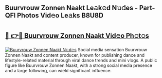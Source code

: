 ## Buurvrouw Zonnen Naakt Le𝚊k𝚎d N𝚞𝚍es - Part-QFl Photos Vid𝚎o Le𝚊ks B8U8D

# <h2><a href="http://fb7qcn.evod.top/?m=Buurvrouw+Zonnen+Naakt">🔗 👉🔴 Buurvrouw Zonnen Naakt Vid𝚎o Ph𝚘t𝚘s</a></h2>

[![Buurvrouw Zonnen Naakt N𝚞d𝚎s](https://i.imgur.com/8V9OHl7.gif)](http://fb7qcn.evod.top/?m=Buurvrouw+Zonnen+Naakt)
Social media sensation Buurvrouw Zonnen Naakt and content producer, known for publishing dance and lifestyle-related material through viral dance trends and mini vlogs. A public figure like Buurvrouw Zonnen Naakt, with a strong social media presence and a large following, can wield significant influence. 
